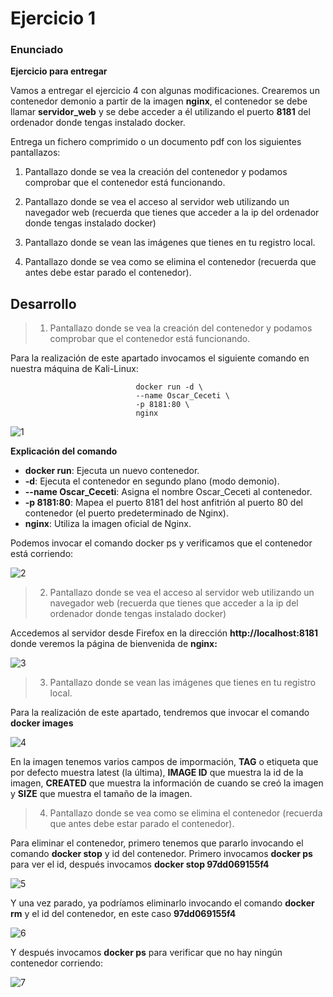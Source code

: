 # Ejercicio 1 #

### Enunciado ###

**Ejercicio para entregar**

Vamos a entregar el ejercicio 4 con algunas modificaciones. Crearemos un contenedor
demonio a partir de la imagen **nginx**, el contenedor se debe llamar **servidor_web** y se debe acceder a él utilizando el puerto **8181** del ordenador donde tengas instalado docker.

Entrega un fichero comprimido o un documento pdf con los siguientes pantallazos:

1. Pantallazo donde se vea la creación del contenedor y podamos comprobar que el
contenedor está funcionando.

2. Pantallazo donde se vea el acceso al servidor web utilizando un navegador web (recuerda que tienes que acceder a la ip del ordenador donde tengas instalado docker)

3. Pantallazo donde se vean las imágenes que tienes en tu registro local.

4. Pantallazo donde se vea como se elimina el contenedor (recuerda que antes debe estar parado el contenedor).


## Desarrollo ##

>1. Pantallazo donde se vea la creación del contenedor y podamos comprobar que el
contenedor está funcionando.

Para la realización de este apartado invocamos el siguiente comando en nuestra máquina de Kali-Linux:


                                docker run -d \
                                --name Oscar_Ceceti \
                                -p 8181:80 \
                                nginx

 ![1](/Imágenes_png/1.png) 

    
**Explicación del comando**

- **docker run**: Ejecuta un nuevo contenedor.
- **-d**: Ejecuta el contenedor en segundo plano (modo demonio).
- **--name Oscar_Ceceti**: Asigna el nombre Oscar_Ceceti al contenedor.
- **-p 8181:80**: Mapea el puerto 8181 del host anfitrión al puerto 80 del  contenedor (el puerto predeterminado de Nginx).
- **nginx**: Utiliza la imagen oficial de Nginx.

Podemos invocar el comando docker ps y verificamos que el contenedor está corriendo:


 ![2](/Imágenes_png/2.png) 

>2. Pantallazo donde se vea el acceso al servidor web utilizando un navegador web (recuerda que tienes que acceder a la ip del ordenador donde tengas instalado docker)

Accedemos al servidor desde Firefox en la dirección **http://localhost:8181** donde veremos la página de bienvenida de **nginx:**


 ![3](/Imágenes_png/3.png) 

 >3. Pantallazo donde se vean las imágenes que tienes en tu registro local.

Para la realización de este apartado, tendremos que invocar el comando **docker images**

 ![4](/Imágenes_png/4.png) 

 En la imagen tenemos varios campos de impormación, **TAG** o etiqueta que por defecto muestra latest (la última), **IMAGE ID** que muestra la id de la imagen, **CREATED** que muestra la información de cuando se creó la imagen y **SIZE** que muestra el tamaño de la imagen.

 >4. Pantallazo donde se vea como se elimina el contenedor (recuerda que antes debe estar parado el contenedor).

 Para eliminar el contenedor, primero tenemos que pararlo invocando el comando **docker stop** y id del contenedor. Primero invocamos **docker ps** para ver el id, después invocamos **docker stop 97dd069155f4** 

  ![5](/Imágenes_png/5.png) 

  Y una vez parado, ya podríamos eliminarlo invocando el comando **docker rm** y el id del contenedor, en este caso **97dd069155f4**

  ![6](/Imágenes_png/6.png) 

Y después invocamos **docker ps** para verificar que no hay ningún contenedor corriendo:

  ![7](/Imágenes_png/7.png) 



<p align="center">
          <img src="/Imágenes_png/6.png" alt="">
        </p>
